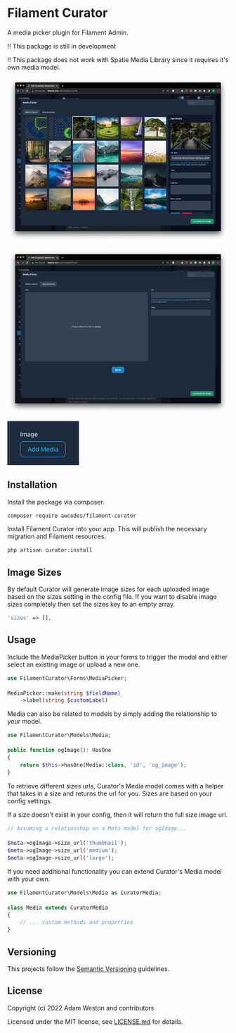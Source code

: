 # Filament Curator

A media picker plugin for Filament Admin.

:bangbang: This package is still in development

:bangbang: This package does not work with Spatie Media Library since it requires it's own media model.

![Gallery View](./images/gallery-view.png)

![Upload View](./images/upload-view.png)

![Button](./images/button.png)

## Installation

Install the package via composer.

```bash
composer require awcodes/filament-curator
```

Install Filament Curator into your app. This will publish the necessary migration and Filament resources.

```bash
php artisan curator:install
```

## Image Sizes

By default Curator will generate image sizes for each uploaded image based on the sizes setting in the config file. If you want to disable image sizes completely then set the sizes key to an empty array.

```php
'sizes' => [],
```

## Usage

Include the MediaPicker button in your forms to trigger the modal and either select an existing image or upload a new one.

```php
use FilamentCurator\Forms\MediaPicker;

MediaPicker::make(string $fieldName)
    ->label(string $customLabel)
```

Media can also be related to models by simply adding the relationship to your model.

```php
use FilamentCurator\Models\Media;

public function ogImage(): HasOne
{
    return $this->hasOne(Media::class, 'id', 'og_image');
}
```

To retrieve different sizes urls, Curator's Media model comes with a helper that takes in a size and returns the url for you. Sizes are based on your config settings.

If a size doesn't exist in your config, then it will return the full size image url.

```php
// Assuming a relationship on a Meta model for ogImage...

$meta->ogImage->size_url('thumbnail');
$meta->ogImage->size_url('medium');
$meta->ogImage->size_url('large');
```

If you need additional functionality you can extend Curator's Media model with your own.

```php
use FilamentCurator\Models\Media as CuratorMedia;

class Media extends CuratorMedia
{
    // ... custom methods and properties
}
```

## Versioning

This projects follow the [Semantic Versioning](https://semver.org/) guidelines.

## License

Copyright (c) 2022 Adam Weston and contributors

Licensed under the MIT license, see [LICENSE.md](LICENSE.md) for details.
